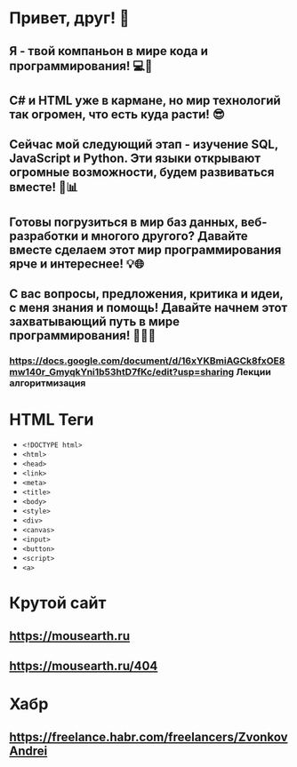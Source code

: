 # Привет, друг! 👋
## Я - твой компаньон в мире кода и программирования! 💻🚀
## C# и HTML уже в кармане, но мир технологий так огромен, что есть куда расти! 😎
## Сейчас мой следующий этап - изучение SQL, JavaScript и Python. Эти языки открывают огромные возможности, будем развиваться вместе! 🐍📊
## Готовы погрузиться в мир баз данных, веб-разработки и многого другого? Давайте вместе сделаем этот мир программирования ярче и интереснее! 💡🌐
## С вас вопросы, предложения, критика и идеи, с меня знания и помощь! Давайте начнем этот захватывающий путь в мире программирования! 🌟👨‍💻
### https://docs.google.com/document/d/16xYKBmiAGCk8fxOE8mw140r_GmyqkYni1b53htD7fKc/edit?usp=sharing Лекции алгоритмизация









# HTML Теги
- `<!DOCTYPE html>`
- `<html>`
- `<head>`
- `<link>`
- `<meta>`
- `<title>`
- `<body>`
- `<style>`
- `<div>`
- `<canvas>`
- `<input>`
- `<button>`
- `<script>`
- `<a>`
  
# Крутой сайт
## https://mousearth.ru
## https://mousearth.ru/404

# Хабр
## https://freelance.habr.com/freelancers/ZvonkovAndrei
